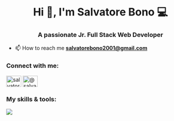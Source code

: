 <h1 align="center">Hi 👋, I'm Salvatore Bono 💻</h1>
<h3 align="center">A passionate Jr. Full Stack Web Developer</h3>

- 📫 How to reach me **salvatorebono2001@gmail.com**
  
<h3 align="left">Connect with me:</h3>
<p align="left">
<a href="https://www.linkedin.com/in/salvatore-bono-692824255/" target="blank"><img align="center" src="https://raw.githubusercontent.com/rahuldkjain/github-profile-readme-generator/master/src/images/icons/Social/linked-in-alt.svg" alt="salvatore bono" height="30" width="40" /></a>
<a href="https://www.instagram.com/salvatore__bono/" target="blank"><img align="center" src="https://raw.githubusercontent.com/rahuldkjain/github-profile-readme-generator/master/src/images/icons/Social/instagram.svg" alt="@salvatore__bono" height="30" width="40" /></a>
</p>

<h3 align="left">My skills & tools:</h3>
<p align="left">
  <a href="https://skillicons.dev">
    <img src="https://skillicons.dev/icons?i=vscode,html,css,js,git,github,bootstrap,vue,sass,mysql,php,laravel,npm,vite,postman&perline=8" />
  </a>
</p>





